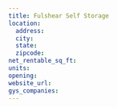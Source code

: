 ```yaml
---
title: Fulshear Self Storage
location:
  address:
  city:
  state:
  zipcode:
net_rentable_sq_ft:
units:
opening:
website_url:
gys_companies:
---
```

